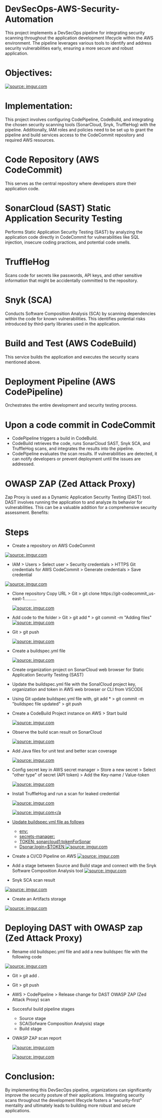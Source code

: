 # DevSecOps-AWS-Security-Automation
This project implements a DevSecOps pipeline for integrating security scanning throughout the application development lifecycle within the AWS environment. The pipeline leverages various tools to identify and address security vulnerabilities early, ensuring a more secure and robust application.
# Objectives:
 <a href="https://imgur.com/9BxctDm"><img src="https://i.imgur.com//9BxctDm.png" title="source: imgur.com" /></a>
# Implementation:
This project involves configuring CodePipeline, CodeBuild, and integrating the chosen security scanning tools (SonarCloud, Snyk, TruffleHog) with the pipeline.  Additionally, IAM roles and policies need to be set up to grant the pipeline and build services access to the CodeCommit repository and required AWS resources.
# Code Repository (AWS CodeCommit) 
This serves as the central repository where developers store their application code.
# SonarCloud (SAST) Static Application Security Testing
Performs Static Application Security Testing (SAST) by analyzing the application code directly in CodeCommit for vulnerabilities like SQL injection, insecure coding practices, and potential code smells.
# TruffleHog
Scans code for secrets like passwords, API keys, and other sensitive information that might be accidentally committed to the repository.
# Snyk (SCA)
Conducts Software Composition Analysis (SCA) by scanning dependencies within the code for known vulnerabilities. This identifies potential risks introduced by third-party libraries used in the application.
# Build and Test (AWS CodeBuild)
This service builds the application and executes the security scans mentioned above.
# Deployment Pipeline (AWS CodePipeline)
Orchestrates the entire development and security testing process.
# Upon a code commit in CodeCommit
- CodePipeline triggers a build in CodeBuild.
- CodeBuild retrieves the code, runs SonarCloud SAST, Snyk SCA, and TruffleHog scans, and integrates the results into the pipeline.
- CodePipeline evaluates the scan results. If vulnerabilities are detected, it can notify developers or prevent deployment until the issues are addressed.
# OWASP ZAP (Zed Attack Proxy) 
Zap Proxy is used as a Dynamic Application Security Testing (DAST) tool. DAST involves running the application to and analyze its behavior for vulnerabilities. This can be a valuable addition for a comprehensive security assessment.
Benefits:
# Steps
- Create a repository on AWS CodeCommit

 <a href="https://imgur.com/a/MhdBZQK"><img src="https://i.imgur.com/a/MhdBZQK.png" title="source: imgur.com" /></a>
 
- IAM > Users > Select user > Security credentials > HTTPS Git credentials for AWS CodeCommit > Generate credentials > Save credential

 <a href="https://imgur.com/a/ZHx4SYz"><img src="https://i.imgur.com/a/ZHx4SYz.png" title="source: imgur.com" /></a>

- Clone repository Copy URL > Git > git clone https://git-codecommit_us-east-1..........

  <a href="https://imgur.com/FwqfVua"><img src="https://i.imgur.com//FwqfVua.png" title="source: imgur.com" /></a>
 
- Add code to the folder > Git > git add * > git commit -m "Adding files"
  <a href="https://imgur.com/4DH99Wb"><img src="https://i.imgur.com/4DH99Wb.png" title="source: imgur.com" /></a>
  
- Git > git push
  
  <a href="https://imgur.com/sohPmMX"><img src="https://i.imgur.com/sohPmMX.png" title="source: imgur.com" /></a>

- Create a buildspec.yml file

  <a href="https://imgur.com/CNSwDZx"><img src="https://i.imgur.com/CNSwDZx.png" title="source: imgur.com" /></a>

- Create organization project on SonarCloud web browser for Static Application Security Testing (SAST)
- Update the buildspec.yml file with the SonalCloud project key, organization and token in AWS web browser or CLI from VSCODE
- Using Git update buildspec.yml file with, git add * > git commit -m "buildspec file updated" > git push
- Create a CodeBuild Project instance on AWS > Start build

  <a href="https://imgur.com/a/nAZl0oO"><img src="https://i.imgur.com/a/nAZl0oO.png" title="source: imgur.com" /></a>

- Observe the build scan result on SonarCloud

  <a href="https://imgur.com/WMyXsSp"><img src="https://i.imgur.com/WMyXsSp.png" title="source: imgur.com" /></a>

- Add Java files for unit test and better scan coverage

  <a href="https://imgur.com/Bz5BXjV"><img src="https://i.imgur.com/Bz5BXjV.png" title="source: imgur.com" /></a>

- Config secret key in AWS secret manager > Store a new secret > Select "other type" of secret (API token) > Add the Key-name / Value-token

  <a href="https://imgur.com/VOeOLbg"><img src="https://i.imgur.com/VOeOLbg.png" title="source: imgur.com" /></a>

- Install TruffleHog and run a scan for leaked credential

  <a href="https://imgur.com/mEg6Yj9"><img src="https://i.imgur.com/mEg6Yj9.png" title="source: imgur.com" /></a>
 
  <a href="https://imgur.com/jICjIcO"><img src="https://i.imgur.com/jICjIcO.png" title="source: imgur.com" /></a

- Update buildspec.yml file as follows 
    - env:
    - secrets-manager:
    - TOKEN: sonarcloud1:tokenForSonar
    - Dsonar.login=$TOKEN
  <a href="https://imgur.com/5O7fzOj"><img src="https://i.imgur.com/5O7fzOj.png" title="source: imgur.com" /></a>
  
 - Create a CI/CD Pipeline on AWS
  <a href="https://imgur.com/BJiD0x7"><img src="https://i.imgur.com/BJiD0x7.png" title="source: imgur.com" /></a>
   
 - Add a stage between Source and Build stage and connect with the Snyk Software Composition Analysis tool
 <a href="https://imgur.com/7IJ8kIu"><img src="https://i.imgur.com/7IJ8kIu.png" title="source: imgur.com" /></a>
 
 - Snyk SCA scan result

  <a href="https://imgur.com/vGACmuW"><img src="https://i.imgur.com/vGACmuW.png" title="source: imgur.com" /></a>

  - Create an Artifacts storage

  <a href="https://imgur.com/uRh3sUl"><img src="https://i.imgur.com//uRh3sUl.png" title="source: imgur.com" /></a>
  # Deploying DAST with OWASP zap (Zed Attack Proxy)
  
  - Rename old buildspec.yml file and add a new buildspec file with the following code

  <a href="https://imgur.com/s8fsn1U"><img src="https://i.imgur.com/s8fsn1U.png" title="source: imgur.com" /></a>

  - Git > git add .

   - Git > git push

   - AWS > CodePipeline > Release change for DAST OWASP ZAP (Zed Attack Proxy) scan
   - Succesful build pipeline stages
     - Source stage
     - SCA(Sofware Composition Analysis) stage
     - Build stage 
   - OWASP ZAP scan report
     
     <a href="https://imgur.com/XEHUu9z"><img src="https://i.imgur.com//XEHUu9z.png" title="source: imgur.com" /></a>

     <a href="https://imgur.com/HLTJ68z"><img src="https://i.imgur.com/HLTJ68z.png" title="source: imgur.com" /></a>
# Conclusion:

By implementing this DevSecOps pipeline, organizations can significantly improve the security posture of their applications. Integrating security scans throughout the development lifecycle fosters a "security-first" mentality and ultimately leads to building more robust and secure applications.
